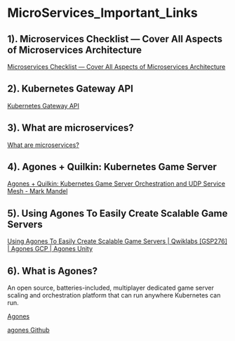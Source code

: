 # MicroServices_Important_Links

## 1). Microservices Checklist — Cover All Aspects of Microservices Architecture  
 [Microservices Checklist — Cover All Aspects of Microservices Architecture](https://medium.com/design-microservices-architecture-with-patterns/microservices-checklist-cover-all-aspects-of-microservices-architecture-e3243fe1a53f)

## 2). Kubernetes Gateway API
 [Kubernetes Gateway API](https://www.solo.io/topics/kubernetes-api-gateway/)

## 3). What are microservices?  
 [What are microservices?](https://www.solo.io/topics/microservices/)

## 4). Agones + Quilkin: Kubernetes Game Server  
 [Agones + Quilkin: Kubernetes Game Server Orchestration and UDP Service Mesh - Mark Mandel](https://www.youtube.com/watch?v=RHOHkIYdrqw)

## 5). Using Agones To Easily Create Scalable Game Servers
 [Using Agones To Easily Create Scalable Game Servers | Qwiklabs [GSP276] | Agones GCP | Agones Unity](https://www.youtube.com/watch?v=XQCHCCjfZCY)

## 6). What is Agones?
An open source, batteries-included, multiplayer dedicated game server scaling and orchestration platform that can run anywhere Kubernetes can run.

[Agones](https://agones.dev/site/)

[agones Github](https://github.com/googleforgames/agones)

